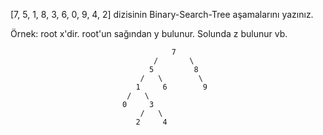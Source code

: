 [7, 5, 1, 8, 3, 6, 0, 9, 4, 2] dizisinin Binary-Search-Tree aşamalarını yazınız.

Örnek: root x'dir. root'un sağından y bulunur. Solunda z bulunur vb.

                                        7
                                    /       \
                                   5         8
                                 /   \        \
                                1     6        9
                              /   \
                             0     3
                                 /   \
                                2     4